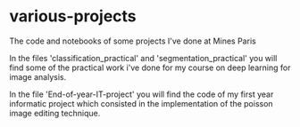 # various-projects

The code and notebooks of some projects I've done at Mines Paris

In the files 'classification_practical' and 'segmentation_practical' you will find some of the practical work i've done for my course on deep learning for image analysis.

In the file 'End-of-year-IT-project' you will find the code of my first year informatic project which consisted in the implementation of the poisson image editing technique.
